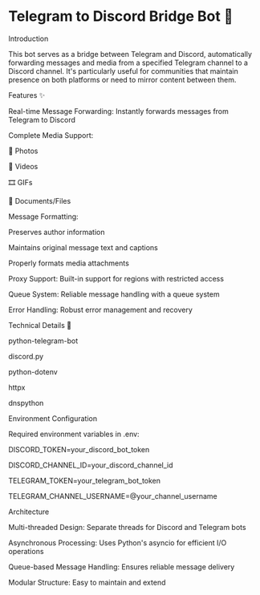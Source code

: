 # Telegram to Discord Bridge Bot 🌉

Introduction

This bot serves as a bridge between Telegram and Discord, automatically forwarding messages and media from a specified Telegram channel to a Discord channel. It's particularly useful for communities that maintain presence on both platforms or need to mirror content between them.

Features ✨

Real-time Message Forwarding: Instantly forwards messages from Telegram to Discord

Complete Media Support:

📸 Photos

🎥 Videos

🎞️ GIFs

📎 Documents/Files

Message Formatting:

Preserves author information

Maintains original message text and captions

Properly formats media attachments

Proxy Support: Built-in support for regions with restricted access

Queue System: Reliable message handling with a queue system

Error Handling: Robust error management and recovery

Technical Details 🔧

python-telegram-bot

discord.py

python-dotenv

httpx

dnspython

Environment Configuration

Required environment variables in .env:

DISCORD_TOKEN=your_discord_bot_token

DISCORD_CHANNEL_ID=your_discord_channel_id

TELEGRAM_TOKEN=your_telegram_bot_token

TELEGRAM_CHANNEL_USERNAME=@your_channel_username


Architecture

Multi-threaded Design: Separate threads for Discord and Telegram bots

Asynchronous Processing: Uses Python's asyncio for efficient I/O operations

Queue-based Message Handling: Ensures reliable message delivery

Modular Structure: Easy to maintain and extend


